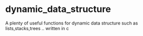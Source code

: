 # dynamic_data_structure
A plenty of useful functions for dynamic data structure such as lists,stacks,trees .. written in c 
